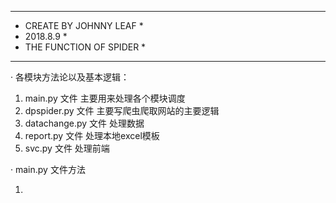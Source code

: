 
****************************
* CREATE BY JOHNNY LEAF    *
* 2018.8.9                 *
* THE FUNCTION OF SPIDER   *
****************************

· 各模块方法论以及基本逻辑：

1. main.py 文件 主要用来处理各个模块调度
2. dpspider.py 文件 主要写爬虫爬取网站的主要逻辑
3. datachange.py 文件 处理数据
4. report.py 文件 处理本地excel模板
5. svc.py 文件 处理前端

· main.py 文件方法

1.